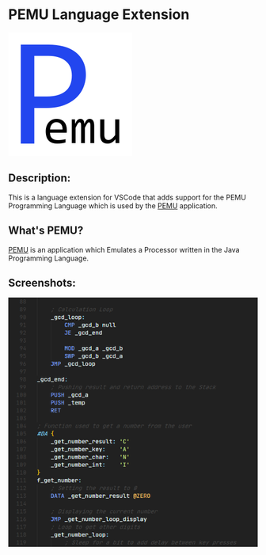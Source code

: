
# PEMU Language Extension

![](./icon.png)

## Description:

This is a language extension for VSCode that adds support for the PEMU Programming Language which is used by the [PEMU](https://github.com/hds536jhmk/ProcessorEmulator) application.

## What's PEMU?

[PEMU](https://github.com/hds536jhmk/ProcessorEmulator) is an application which Emulates a Processor written in the Java Programming Language.

## Screenshots:

![](./screenshot.png)
